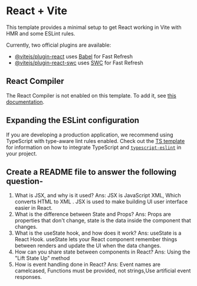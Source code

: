 # React + Vite

This template provides a minimal setup to get React working in Vite with HMR and some ESLint rules.

Currently, two official plugins are available:

- [@vitejs/plugin-react](https://github.com/vitejs/vite-plugin-react/blob/main/packages/plugin-react) uses [Babel](https://babeljs.io/) for Fast Refresh
- [@vitejs/plugin-react-swc](https://github.com/vitejs/vite-plugin-react/blob/main/packages/plugin-react-swc) uses [SWC](https://swc.rs/) for Fast Refresh

## React Compiler

The React Compiler is not enabled on this template. To add it, see [this documentation](https://react.dev/learn/react-compiler/installation).

## Expanding the ESLint configuration

If you are developing a production application, we recommend using TypeScript with type-aware lint rules enabled. Check out the [TS template](https://github.com/vitejs/vite/tree/main/packages/create-vite/template-react-ts) for information on how to integrate TypeScript and [`typescript-eslint`](https://typescript-eslint.io) in your project.


## Create a README file to answer the following question-
1. What is JSX, and why is it used?
   Ans: JSX is JavaScript XML, Which converts HTML to XML . JSX is used to make building UI user interface easier in React.
2. What is the difference between State and Props?
   Ans: Props are properties that don't change, state is the data inside the component that changes. 
3. What is the useState hook, and how does it work?
   Ans: useState is a React Hook. useState lets your React component remember things between renders and update the UI when the data changes. 
4. How can you share state between components in React?
   Ans: Using the "Lift State Up" method 
5. How is event handling done in React?
   Ans: Event names are camelcased, Functions must be provided, not strings,Use artificial event responses. 